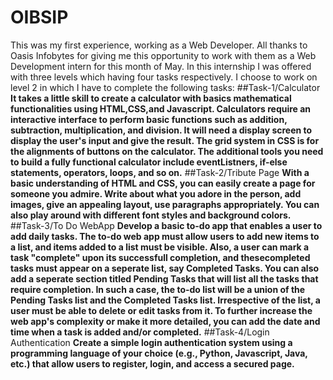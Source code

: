 # OIBSIP
This was my first experience, working as a Web Developer. All thanks to Oasis Infobytes for giving me this opportunity to work with them as a Web Development intern for this month of May. In this internship I was offered with three levels which having four tasks respectively. I choose to work on level 2 in which I have to complete the following tasks:
##Task-1/Calculator
**It takes a little skill to create a calculator with basics mathematical functionalities using HTML,CSS,and Javascript. Calculators require an interactive interface to perform basic functions such as addition, subtraction, multiplication, and division. It will need a display screen to display the user's input and give the result. The grid system in CSS is for the alignments of buttons on the calculator. The additional tools you need to build a fully functional calculator include eventListners, if-else statements, operators, loops, and so on.**
##Task-2/Tribute Page
**With a basic understanding of HTML and CSS, you can easily create a page for someone you admire. Write about what you adore in the person, add images, give an appealing layout, use paragraphs appropriately. You can also play around with different font styles and background colors.**
##Task-3/To Do WebApp
**Develop a basic to-do app that enables a user to add daily tasks. The to-do web app must allow users to add new items to a list, and items added to a list must be visible. Also, a user can mark a task "complete" upon its successfull completion, and thesecompleted tasks must appear on a seperate list, say Completed Tasks. You can also add a seperate section titled Pending Tasks that will list all the tasks that require completion. In such a case, the to-do list will be a union of the Pending Tasks list and the Completed Tasks list. Irrespective of the list, a user must be able to delete or edit tasks from it. To further increase the web app's complexity or make it more detailed, you can add the date and time when a task is added and/or completed.**
##Task-4/Login Authentication
**Create a simple login authentication system using a programming language of your choice (e.g., Python, Javascript, Java, etc.) that allow users to register, login, and access a secured page.**
